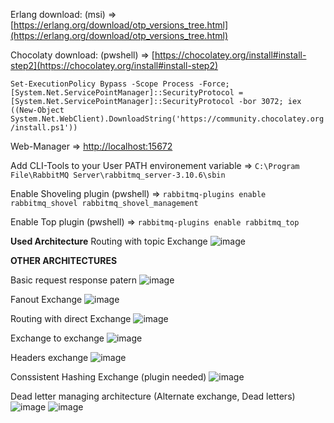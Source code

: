 Erlang download: (msi) => [https://erlang.org/download/otp_versions_tree.html](https://erlang.org/download/otp_versions_tree.html)

Chocolaty download: (pwshell) => [https://chocolatey.org/install#install-step2](https://chocolatey.org/install#install-step2)

```Set-ExecutionPolicy Bypass -Scope Process -Force; [System.Net.ServicePointManager]::SecurityProtocol = [System.Net.ServicePointManager]::SecurityProtocol -bor 3072; iex ((New-Object System.Net.WebClient).DownloadString('https://community.chocolatey.org/install.ps1'))```

Web-Manager => [http://localhost:15672](http://localhost:15672)

Add CLI-Tools to your User PATH environement variable => ```C:\Program File\RabbitMQ Server\rabbitmq_server-3.10.6\sbin```

Enable Shoveling plugin (pwshell) => ```rabbitmq-plugins enable rabbitmq_shovel rabbitmq_shovel_management```

Enable Top plugin (pwshell) => ```rabbitmq-plugins enable rabbitmq_top```

**Used Architecture**
Routing with topic Exchange
![image](https://user-images.githubusercontent.com/68454661/180667155-528c8a2c-e9c9-49e5-a856-08edcf02ec46.png)


**OTHER ARCHITECTURES**

Basic request response patern
![image](https://user-images.githubusercontent.com/68454661/180667088-f57ec6c4-9b42-4fed-9562-a552b757cca5.png)

Fanout Exchange
![image](https://user-images.githubusercontent.com/68454661/180667207-db5a208b-1366-458b-b66e-3927056831be.png)

Routing with direct Exchange
![image](https://user-images.githubusercontent.com/68454661/180667134-da9d5243-9947-44a7-9403-0db7d96014bf.png)

Exchange to exchange
![image](https://user-images.githubusercontent.com/68454661/180666898-8ad350e5-6727-4df1-a9cf-c933e682b664.png)

Headers exchange
![image](https://user-images.githubusercontent.com/68454661/180666934-0d32ebfa-e4a0-4bff-b02f-e20a57222442.png)

Conssistent Hashing Exchange (plugin needed)
![image](https://user-images.githubusercontent.com/68454661/180667041-f1cb9c22-b639-4780-aed5-6e2526a538d8.png)

Dead letter managing architecture (Alternate exchange, Dead letters)
![image](https://user-images.githubusercontent.com/68454661/180666825-240f65e7-387f-41c7-ba9e-bb1aec7e52ef.png)
![image](https://user-images.githubusercontent.com/68454661/180666858-5e5393c1-565e-4627-a8d0-eb45730ab1bb.png)
